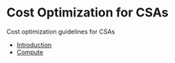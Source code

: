 # Cost Optimization for CSAs
Cost optimization guidelines for CSAs

* [Introduction](INTRO.md)
* [Compute](COMPUTE.md)
